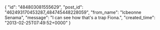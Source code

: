  {
   "id": "484803081555629",
   "post_id": "462493170453287_484745448228059",
   "from_name": "Icbeonne Senama",
   "message": "I can see how that's a trap Fiona.",
   "created_time": "2013-02-25T07:49:52+0000"
 }
